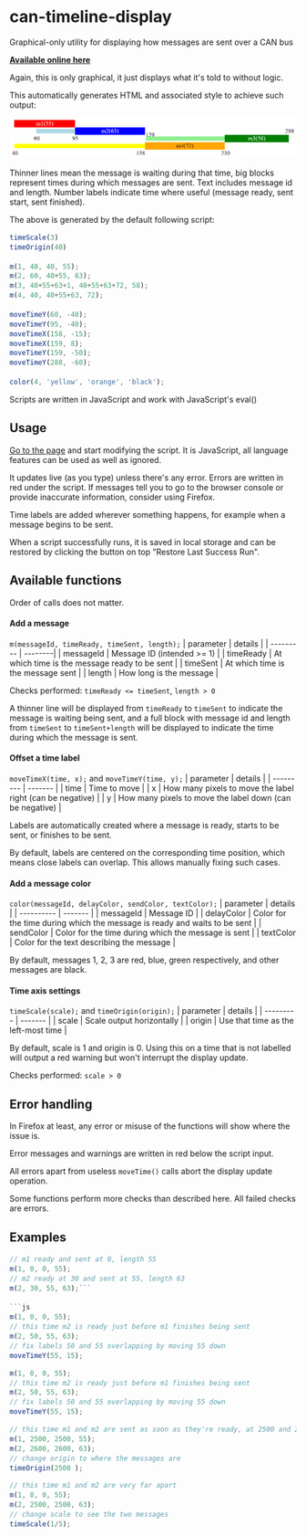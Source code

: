# can-timeline-display
Graphical-only utility for displaying how messages are sent over a CAN bus

[**Available online here**](https://amecn.github.io/can-timeline-display/)

Again, this is only graphical, it just displays what it's told to without logic.

This automatically generates HTML and associated style to achieve such output:

![Contribution guidelines for this project](example.png)

Thinner lines mean the message is waiting during that time, big blocks represent times during which messages are sent. Text includes message id and length. Number labels indicate time where useful (message ready, sent start, sent finished).

The above is generated by the default following script:

```js
timeScale(3)
timeOrigin(40)

m(1, 40, 40, 55);
m(2, 60, 40+55, 63);
m(3, 40+55+63+1, 40+55+63+72, 58);
m(4, 40, 40+55+63, 72);

moveTimeY(60, -40);
moveTimeY(95, -40);
moveTimeX(158, -15);
moveTimeX(159, 8);
moveTimeY(159, -50);
moveTimeY(288, -60);

color(4, 'yellow', 'orange', 'black');
```

Scripts are written in JavaScript and work with JavaScript's eval()

## Usage
[Go to the page](https://amecn.github.io/can-timeline-display/) and start modifying the script. It is JavaScript, all language features can be used as well as ignored.

It updates live (as you type) unless there's any error. Errors are written in red under the script. If messages tell you to go to the browser console or provide inaccurate information, consider using Firefox.

Time labels are added wherever something happens, for example when a message begins to be sent.

When a script successfully runs, it is saved in local storage and can be restored by clicking the button on top "Restore Last Success Run".

## Available functions
Order of calls does not matter.

#### Add a message
`m(messageId, timeReady, timeSent, length);`
| parameter | details |
| --------- | --------|
| messageId | Message ID (intended >= 1) |
| timeReady | At which time is the message ready to be sent |
| timeSent  | At which time is the message sent |
| length    | How long is the message |

Checks performed:
`timeReady <= timeSent`,
`length > 0`

A thinner line will be displayed from `timeReady` to `timeSent` to indicate the message is waiting being sent, and a full block with message id and length from `timeSent` to `timeSent+length` will be displayed to indicate the time during which the message is sent.

#### Offset a time label
`moveTimeX(time, x);` and `moveTimeY(time, y);`
| parameter | details |
| --------- | ------- |
| time      | Time to move |
| x         | How many pixels to move the label right (can be negative) |
| y         | How many pixels to move the label down (can be negative) |

Labels are automatically created where a message is ready, starts to be sent, or finishes to be sent.

By default, labels are centered on the corresponding time position, which means close labels can overlap.
This allows manually fixing such cases.

#### Add a message color
`color(messageId, delayColor, sendColor, textColor);`
| parameter  | details |
| ---------- | ------- |
| messageId  | Message ID |
| delayColor | Color for the time during which the message is ready and waits to be sent |
| sendColor  | Color for the time during which the message is sent |
| textColor  | Color for the text describing the message |

By default, messages 1, 2, 3 are red, blue, green respectively, and other messages are black.

#### Time axis settings
`timeScale(scale);` and `timeOrigin(origin);`
| parameter | details |
| --------- | ------- |
| scale     | Scale output horizontally |
| origin    | Use that time as the left-most time |

By default, scale is 1 and origin is 0. Using this on a time that is not labelled will output a red warning but won't interrupt the display update.

Checks performed:
`scale > 0`

## Error handling
In Firefox at least, any error or misuse of the functions will show where the issue is.

Error messages and warnings are written in red below the script input.

All errors apart from useless `moveTime()` calls abort the display update operation.

Some functions perform more checks than described here. All failed checks are errors.

## Examples
```js
// m1 ready and sent at 0, length 55
m(1, 0, 0, 55);
// m2 ready at 30 and sent at 55, length 63
m(2, 30, 55, 63);```

```js
m(1, 0, 0, 55);
// this time m2 is ready just before m1 finishes being sent
m(2, 50, 55, 63);
// fix labels 50 and 55 overlapping by moving 55 down
moveTimeY(55, 15);
```

```js
m(1, 0, 0, 55);
// this time m2 is ready just before m1 finishes being sent
m(2, 50, 55, 63);
// fix labels 50 and 55 overlapping by moving 55 down
moveTimeY(55, 15);
```

```js
// this time m1 and m2 are sent as soon as they're ready, at 2500 and 2600
m(1, 2500, 2500, 55);
m(2, 2600, 2600, 63);
// change origin to where the messages are
timeOrigin(2500 );
```

```js
// this time m1 and m2 are very far apart
m(1, 0, 0, 55);
m(2, 2500, 2500, 63);
// change scale to see the two messages
timeScale(1/5);
```
